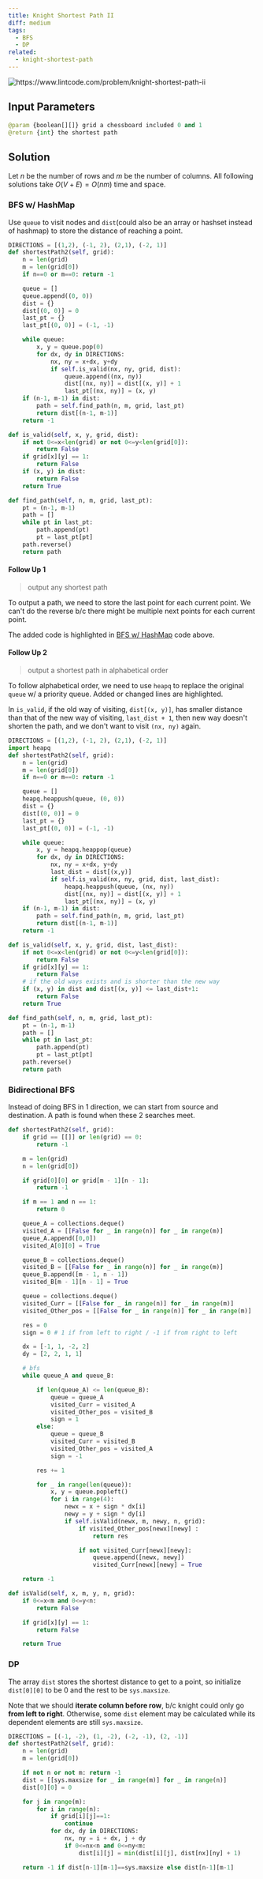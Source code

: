```yaml
---
title: Knight Shortest Path II
diff: medium
tags:
  - BFS
  - DP
related:
  - knight-shortest-path
---
```


<img class="medium-zoom" src="/algo/knight-shortest-path-ii.png" alt="https://www.lintcode.com/problem/knight-shortest-path-ii">

## Input Parameters

```py
@param {boolean[][]} grid a chessboard included 0 and 1
@return {int} the shortest path
```

## Solution

Let $n$ be the number of rows and $m$ be the number of columns. All following solutions take $O(V + E) = O(nm)$ time and space.

### BFS w/ HashMap

Use `queue` to visit nodes and `dist`(could also be an array or hashset instead of hashmap) to store the distance of reaching a point.

```py {16,17,26,28,29,41}
DIRECTIONS = [(1,2), (-1, 2), (2,1), (-2, 1)]
def shortestPath2(self, grid):
    n = len(grid)
    m = len(grid[0])
    if n==0 or m==0: return -1

    queue = []
    queue.append((0, 0))
    dist = {}
    dist[(0, 0)] = 0
    last_pt = {}
    last_pt[(0, 0)] = (-1, -1)

    while queue:
        x, y = queue.pop(0)
        for dx, dy in DIRECTIONS:
            nx, ny = x+dx, y+dy
            if self.is_valid(nx, ny, grid, dist):
                queue.append((nx, ny))
                dist[(nx, ny)] = dist[(x, y)] + 1
                last_pt[(nx, ny)] = (x, y)
    if (n-1, m-1) in dist:
        path = self.find_path(n, m, grid, last_pt)
        return dist[(n-1, m-1)]
    return -1

def is_valid(self, x, y, grid, dist):
    if not 0<=x<len(grid) or not 0<=y<len(grid[0]):
        return False
    if grid[x][y] == 1:
        return False
    if (x, y) in dist:
        return False
    return True

def find_path(self, n, m, grid, last_pt):
    pt = (n-1, m-1)
    path = []
    while pt in last_pt:
        path.append(pt)
        pt = last_pt[pt]
    path.reverse()
    return path
```

#### Follow Up 1

> output any shortest path

To output a path, we need to store the last point for each current point. We can't do the reverse b/c there might be multiple next points for each current point.

The added code is highlighted in [BFS w/ HashMap](#bfs-w-hashmap) code above.

#### Follow Up 2

> output a shortest path in alphabetical order

To follow alphabetical order, we need to use `heapq` to replace the original `queue` w/ a priority queue. Added or changed lines are highlighted.

In `is_valid`, if the old way of visiting, `dist[(x, y)]`, has smaller distance than that of the new way of visiting, `last_dist + 1`, then new way doesn't shorten the path, and we don't want to visit `(nx, ny)` again.

```py {2,14,21,26,40}
DIRECTIONS = [(1,2), (-1, 2), (2,1), (-2, 1)]
import heapq
def shortestPath2(self, grid):
    n = len(grid)
    m = len(grid[0])
    if n==0 or m==0: return -1

    queue = []
    heapq.heappush(queue, (0, 0))
    dist = {}
    dist[(0, 0)] = 0
    last_pt = {}
    last_pt[(0, 0)] = (-1, -1)

    while queue:
        x, y = heapq.heappop(queue)
        for dx, dy in DIRECTIONS:
            nx, ny = x+dx, y+dy
            last_dist = dist[(x,y)]
            if self.is_valid(nx, ny, grid, dist, last_dist):
                heapq.heappush(queue, (nx, ny))
                dist[(nx, ny)] = dist[(x, y)] + 1
                last_pt[(nx, ny)] = (x, y)
    if (n-1, m-1) in dist:
        path = self.find_path(n, m, grid, last_pt)
        return dist[(n-1, m-1)]
    return -1

def is_valid(self, x, y, grid, dist, last_dist):
    if not 0<=x<len(grid) or not 0<=y<len(grid[0]):
        return False
    if grid[x][y] == 1:
        return False
    # if the old ways exists and is shorter than the new way
    if (x, y) in dist and dist[(x, y)] <= last_dist+1:
        return False
    return True

def find_path(self, n, m, grid, last_pt):
    pt = (n-1, m-1)
    path = []
    while pt in last_pt:
        path.append(pt)
        pt = last_pt[pt]
    path.reverse()
    return path
```

### Bidirectional BFS

Instead of doing BFS in 1 direction, we can start from source and destination. A path is found when these 2 searches meet.

```py
def shortestPath2(self, grid):
    if grid == [[]] or len(grid) == 0:
        return -1

    m = len(grid)
    n = len(grid[0])

    if grid[0][0] or grid[m - 1][n - 1]:
        return -1

    if m == 1 and n == 1:
        return 0

    queue_A = collections.deque()
    visited_A = [[False for _ in range(n)] for _ in range(m)]
    queue_A.append([0,0])
    visited_A[0][0] = True

    queue_B = collections.deque()
    visited_B = [[False for _ in range(n)] for _ in range(m)]
    queue_B.append([m - 1, n - 1])
    visited_B[m - 1][n - 1] = True

    queue = collections.deque()
    visited_Curr = [[False for _ in range(n)] for _ in range(m)]
    visited_Other_pos = [[False for _ in range(n)] for _ in range(m)]

    res = 0
    sign = 0 # 1 if from left to right / -1 if from right to left

    dx = [-1, 1, -2, 2]
    dy = [2, 2, 1, 1]

    # bfs
    while queue_A and queue_B:

        if len(queue_A) <= len(queue_B):
            queue = queue_A
            visited_Curr = visited_A
            visited_Other_pos = visited_B
            sign = 1
        else:
            queue = queue_B
            visited_Curr = visited_B
            visited_Other_pos = visited_A
            sign = -1

        res += 1

        for _ in range(len(queue)):
            x, y = queue.popleft()
            for i in range(4):
                newx = x + sign * dx[i]
                newy = y + sign * dy[i]
                if self.isValid(newx, m, newy, n, grid):
                    if visited_Other_pos[newx][newy] :
                        return res

                    if not visited_Curr[newx][newy]:
                        queue.append([newx, newy])
                        visited_Curr[newx][newy] = True

    return -1

def isValid(self, x, m, y, n, grid):
    if 0<=x<m and 0<=y<n:
        return False

    if grid[x][y] == 1:
        return False

    return True
```

### DP

The array `dist` stores the shortest distance to get to a point, so initialize `dist[0][0]` to be $0$ and the rest to be `sys.maxsize`.

Note that we should **iterate column before row**, b/c knight could only go **from left to right**. Otherwise, some `dist` element may be calculated while its dependent elements are still `sys.maxsize`.

```py
DIRECTIONS = [(-1, -2), (1, -2), (-2, -1), (2, -1)]
def shortestPath2(self, grid):
    n = len(grid)
    m = len(grid[0])

    if not n or not m: return -1
    dist = [[sys.maxsize for _ in range(m)] for _ in range(n)]
    dist[0][0] = 0

    for j in range(m):
        for i in range(n):
            if grid[i][j]==1:
                continue
            for dx, dy in DIRECTIONS:
                nx, ny = i + dx, j + dy
                if 0<=nx<n and 0<=ny<m:
                    dist[i][j] = min(dist[i][j], dist[nx][ny] + 1)

    return -1 if dist[n-1][m-1]==sys.maxsize else dist[n-1][m-1]
```
